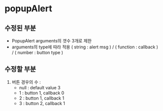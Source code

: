 # popupAlert

## 수정된 부분
- PopupAlert arguments의 갯수 3개로 제한
- arguments의 type에 따라 적용 ( string : alert msg ) / ( function : callback ) / ( number : button type )

## 수정할 부분
1. 버튼 경우의 수 :
    - null : default value 3
    - 1    : button 1, callback 0
    - 2    : button 1, callback 1
    - 3    : button 2, callback 1 